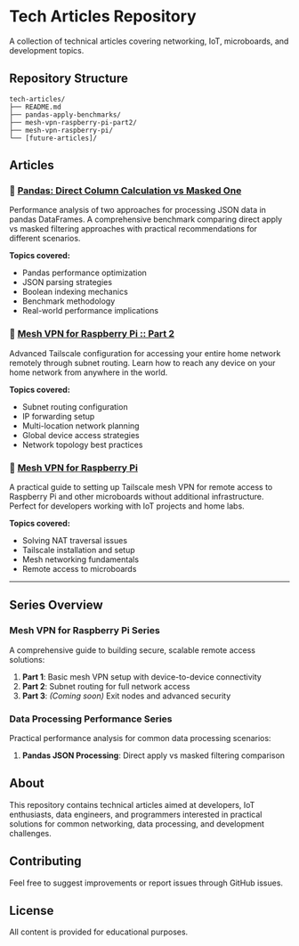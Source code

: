 # Tech Articles Repository

A collection of technical articles covering networking, IoT, microboards, and development topics.

## Repository Structure

```
tech-articles/
├── README.md
├── pandas-apply-benchmarks/
├── mesh-vpn-raspberry-pi-part2/
├── mesh-vpn-raspberry-pi/
└── [future-articles]/
```

## Articles

### 🔗 [Pandas: Direct Column Calculation vs Masked One](./pandas-apply-benchmarks/README.md)
Performance analysis of two approaches for processing JSON data in pandas DataFrames. A comprehensive benchmark comparing direct apply vs masked filtering approaches with practical recommendations for different scenarios.

**Topics covered:**
- Pandas performance optimization
- JSON parsing strategies
- Boolean indexing mechanics
- Benchmark methodology
- Real-world performance implications

### 🔗 [Mesh VPN for Raspberry Pi :: Part 2](./mesh-vpn-raspberry-pi-part2/README.md)
Advanced Tailscale configuration for accessing your entire home network remotely through subnet routing. Learn how to reach any device on your home network from anywhere in the world.

**Topics covered:**
- Subnet routing configuration
- IP forwarding setup
- Multi-location network planning
- Global device access strategies
- Network topology best practices

### 🔗 [Mesh VPN for Raspberry Pi](./mesh-vpn-raspberry-pi/README.md)
A practical guide to setting up Tailscale mesh VPN for remote access to Raspberry Pi and other microboards without additional infrastructure. Perfect for developers working with IoT projects and home labs.

**Topics covered:**
- Solving NAT traversal issues
- Tailscale installation and setup
- Mesh networking fundamentals
- Remote access to microboards

---

## Series Overview

### **Mesh VPN for Raspberry Pi Series**
A comprehensive guide to building secure, scalable remote access solutions:

1. **Part 1**: Basic mesh VPN setup with device-to-device connectivity
2. **Part 2**: Subnet routing for full network access
3. **Part 3**: *(Coming soon)* Exit nodes and advanced security

### **Data Processing Performance Series**
Practical performance analysis for common data processing scenarios:

1. **Pandas JSON Processing**: Direct apply vs masked filtering comparison

## About

This repository contains technical articles aimed at developers, IoT enthusiasts, data engineers, and programmers interested in practical solutions for common networking, data processing, and development challenges.

## Contributing

Feel free to suggest improvements or report issues through GitHub issues.

## License

All content is provided for educational purposes.